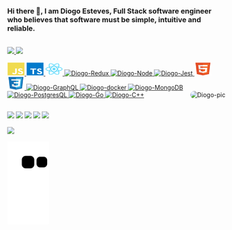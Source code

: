 ### Hi there 👋, I am Diogo Esteves, Full Stack software engineer who believes that software must be simple, intuitive and reliable.

<br>
<div>
  <a href="https://www.linkedin.com/in/diogo-esteves/">
  <img height="180em" src="https://github-readme-stats.vercel.app/api?username=dgesteves&show_icons=true&theme=aura&include_all_commits=true&count_private=true"/>
  <img height="180em" src="https://github-readme-stats.vercel.app/api/top-langs/?username=dgesteves&layout=compact&langs_count=7&theme=aura"/>
</div>
<br>
<div>
  <img alt="Diogo-Js" height="30" width="40" src="https://raw.githubusercontent.com/devicons/devicon/master/icons/javascript/javascript-plain.svg">
  <img alt="Diogo-Ts" height="30" width="40" src="https://raw.githubusercontent.com/devicons/devicon/master/icons/typescript/typescript-plain.svg">
  <img alt="Diogo-React" height="30" width="40" src="https://raw.githubusercontent.com/devicons/devicon/master/icons/react/react-original.svg">
  <img alt="Diogo-Redux" height="30" width="40"  src="https://cdn.jsdelivr.net/gh/devicons/devicon/icons/redux/redux-original.svg" />
<img alt="Diogo-Node" height="30" width="40" src="https://cdn.jsdelivr.net/gh/devicons/devicon/icons/nodejs/nodejs-original.svg" />
  <img alt="Diogo-Jest" height="30" width="40" src="https://cdn.jsdelivr.net/gh/devicons/devicon/icons/jest/jest-plain.svg" />
  <img alt="Diogo-HTML" height="30" width="40" src="https://raw.githubusercontent.com/devicons/devicon/master/icons/html5/html5-original.svg">
  <img alt="Diogo-CSS" height="30" width="40" src="https://raw.githubusercontent.com/devicons/devicon/master/icons/css3/css3-original.svg">
  <img alt="Diogo-GraphQL" height="30" width="40" src="https://cdn.jsdelivr.net/gh/devicons/devicon/icons/graphql/graphql-plain.svg" />
  <img alt="Diogo-docker" height="35" width="40" src="https://cdn.jsdelivr.net/gh/devicons/devicon/icons/docker/docker-plain.svg" />
<img alt="Diogo-MongoDB" height="30" width="40" src="https://cdn.jsdelivr.net/gh/devicons/devicon/icons/mongodb/mongodb-original.svg" />
<img alt="Diogo-PostgresQL" height="30" width="40" src="https://cdn.jsdelivr.net/gh/devicons/devicon/icons/postgresql/postgresql-plain.svg" />
  <img alt="Diogo-Go" height="30" width="40" src="https://cdn.jsdelivr.net/gh/devicons/devicon/icons/go/go-original.svg" />
  <img alt="Diogo-C++" height="30" width="40" src="https://cdn.jsdelivr.net/gh/devicons/devicon/icons/c/c-plain.svg" />
<img align="right" alt="Diogo-pic" style="border-radius:25px;" src="https://i.ibb.co/s5wQQzw/Vw3-Dj2-Y2-ATXm-gj-Ao3-IOKdqq5-ZEFAci0nm-Ml-Id-KG.jpg">
</div>

##

<div> 
  <a href="https://www.linkedin.com/in/diogo-esteves/" target="_blank"><img src="https://img.shields.io/badge/-LinkedIn-%230077B5?style=for-the-badge&logo=linkedin&logoColor=white" target="_blank"></a> 
  <a href = "mailto:diogo.esteves.goncalves@gmail.com"><img src="https://img.shields.io/badge/-Gmail-%23333?style=for-the-badge&logo=gmail&logoColor=white" target="_blank"></a>
  <a href="https://twitter.com/EstevesDi0g0" target="_blank"><img src="https://img.shields.io/badge/-Twitter-%230077B5?style=for-the-badge&logo=twitter&logoColor=white" target="_blank"></a>
  <a href="to-be-defined" target="_blank"><img src="https://img.shields.io/badge/YouTube-FF0000?style=for-the-badge&logo=youtube&logoColor=white" target="_blank"></a>
  <a href="https://www.instagram.com/diogo.esteves.goncalves/" target="_blank"><img src="https://img.shields.io/badge/-Instagram-%23E4405F?style=for-the-badge&logo=instagram&logoColor=white" target="_blank"></a>         
</div>
<br>

<div>
<img height="180em" src="https://github-readme-stats.vercel.app/api/wakatime?username=dgesteves&theme=aura"/>
</div>
  
   ![Snake animation](https://github.com/dgesteves/dgesteves/blob/output/github-contribution-grid-snake.svg)
